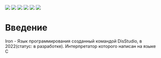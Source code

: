 <div id="Доброе утро">
    <img src="https://img.shields.io/github/commit-activity/w/HONAK0/Iron-Lang"/>
    <img src="https://img.shields.io/github/last-commit/HONAK0/Iron-Lang"/>
    <img src="https://img.shields.io/github/downloads/HONAK0/Iron-Lang/total?color=grey"/>
    <img src="https://img.shields.io/github/languages/count/HONAK0/Iron-Lang"/>
    <img src="https://img.shields.io/github/languages/top/HONAK0/Iron-Lang"/>
    <img src="https://img.shields.io/github/directory-file-count/HONAK0/Iron-Lang"/>
 </div>

# Введение

Iron - Язык программирования созданный командой DisStudio, в 2022(статус: в разработке).
Интерпретатор которого написан на языке C
